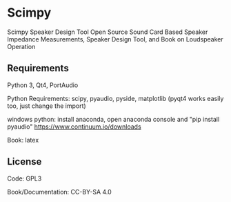 # Scimpy
Scimpy Speaker Design Tool
Open Source Sound Card Based Speaker Impedance Measurements, Speaker Design Tool, and Book on Loudspeaker Operation

## Requirements
Python 3, Qt4, PortAudio

Python Requirements: scipy, pyaudio, pyside, matplotlib (pyqt4 works easily too, just change the import)

windows python: install anaconda, open anaconda console and "pip install pyaudio"
https://www.continuum.io/downloads

Book: latex

## License
Code: GPL3

Book/Documentation: CC-BY-SA 4.0
